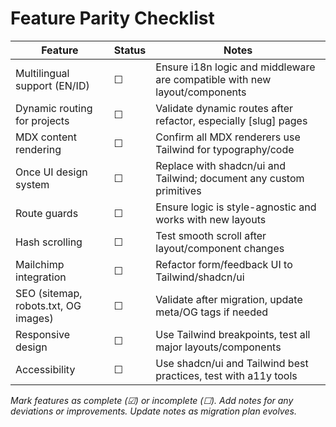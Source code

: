 # Feature Parity Checklist

| Feature                              | Status | Notes                                                                      |
| ------------------------------------ | ------ | -------------------------------------------------------------------------- |
| Multilingual support (EN/ID)         | ☐      | Ensure i18n logic and middleware are compatible with new layout/components |
| Dynamic routing for projects         | ☐      | Validate dynamic routes after refactor, especially [slug] pages            |
| MDX content rendering                | ☐      | Confirm all MDX renderers use Tailwind for typography/code                 |
| Once UI design system                | ☐      | Replace with shadcn/ui and Tailwind; document any custom primitives        |
| Route guards                         | ☐      | Ensure logic is style-agnostic and works with new layouts                  |
| Hash scrolling                       | ☐      | Test smooth scroll after layout/component changes                          |
| Mailchimp integration                | ☐      | Refactor form/feedback UI to Tailwind/shadcn/ui                            |
| SEO (sitemap, robots.txt, OG images) | ☐      | Validate after migration, update meta/OG tags if needed                    |
| Responsive design                    | ☐      | Use Tailwind breakpoints, test all major layouts/components                |
| Accessibility                        | ☐      | Use shadcn/ui and Tailwind best practices, test with a11y tools            |

_Mark features as complete (☑) or incomplete (☐). Add notes for any deviations or improvements. Update notes as migration plan evolves._
